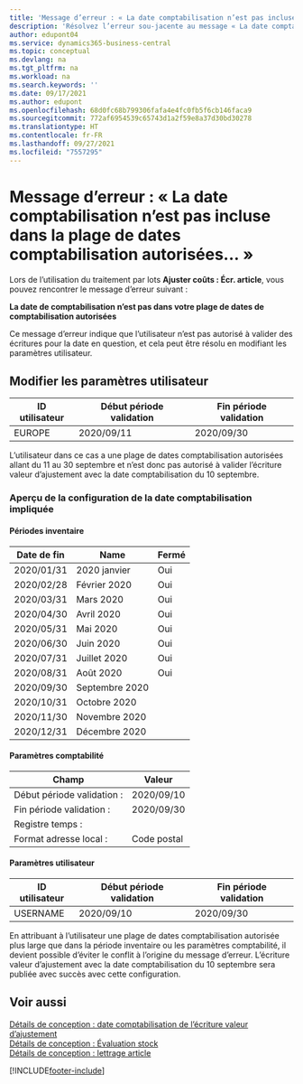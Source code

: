 ```yaml
---
title: 'Message d’erreur : « La date comptabilisation n’est pas incluse dans la plage de dates comptabilisation autorisées »'
description: 'Résolvez l’erreur sou-jacente au message « La date comptabilisation n’est pas incluse dans la plage de dates comptabilisation autorisées » lorsque vous exécutez le traitement par lots Ajuster coûts : Écr. article.'
author: edupont04
ms.service: dynamics365-business-central
ms.topic: conceptual
ms.devlang: na
ms.tgt_pltfrm: na
ms.workload: na
ms.search.keywords: ''
ms.date: 09/17/2021
ms.author: edupont
ms.openlocfilehash: 68d0fc68b799306fafa4e4fc0fb5f6cb146faca9
ms.sourcegitcommit: 772af6954539c65743d1a2f59e8a37d30bd30278
ms.translationtype: HT
ms.contentlocale: fr-FR
ms.lasthandoff: 09/27/2021
ms.locfileid: "7557295"
---
```

# <a name="error-message-posting-date-is-not-within-your-range-of-allowed-posting-dates"></a>Message d’erreur : « La date comptabilisation n’est pas incluse dans la plage de dates comptabilisation autorisées... »

Lors de l’utilisation du traitement par lots **Ajuster coûts : Écr. article**, vous pouvez rencontrer le message d’erreur suivant :

**La date de comptabilisation n’est pas dans votre plage de dates de comptabilisation autorisées**

Ce message d’erreur indique que l’utilisateur n’est pas autorisé à valider des écritures pour la date en question, et cela peut être résolu en modifiant les paramètres utilisateur.

## <a name="change-the-user-setup"></a>Modifier les paramètres utilisateur  

|ID utilisateur  |Début période validation  | Fin période validation  |
|---------|---------|--------|
|EUROPE  |  2020/09/11      |2020/09/30      |

L’utilisateur dans ce cas a une plage de dates comptabilisation autorisées allant du 11 au 30 septembre et n’est donc pas autorisé à valider l’écriture valeur d’ajustement avec la date comptabilisation du 10 septembre.  

### <a name="overview-of-involved-posting-date-setup"></a>Aperçu de la configuration de la date comptabilisation impliquée

#### <a name="inventory-periods"></a>Périodes inventaire

|Date de fin  |Name  |Fermé  |
|---------|---------|---------|
|2020/01/31     |2020 janvier      |  Oui    |
|2020/02/28     |Février 2020     |  Oui    |
|2020/03/31     |Mars 2020        |  Oui    |
|2020/04/30     |Avril 2020        |  Oui    |
|2020/05/31     |Mai 2020        |  Oui    |
|2020/06/30     |Juin 2020       |  Oui    |
|2020/07/31     |Juillet 2020        |   Oui   |
|2020/08/31     |Août 2020     |   Oui   |
|2020/09/30     |Septembre 2020  |         |
|2020/10/31     |Octobre 2020    |         |
|2020/11/30     |Novembre 2020   |         |
|2020/12/31     |Décembre 2020   |         |  

#### <a name="general-ledger-setup"></a>Paramètres comptabilité

|Champ|Valeur|
|---------|---------|
|Début période validation :  |  2020/09/10      |
|Fin période validation :    |  2020/09/30      |
|Registre temps :       |         |
|Format adresse local :|   Code postal      |  

#### <a name="user-setup"></a>Paramètres utilisateur

|ID utilisateur  |Début période validation  | Fin période validation  |
|---------|---------|--------|
|USERNAME |  2020/09/10      |2020/09/30      |

En attribuant à l’utilisateur une plage de dates comptabilisation autorisée plus large que dans la période inventaire ou les paramètres comptabilité, il devient possible d’éviter le conflit à l’origine du message d’erreur. L’écriture valeur d’ajustement avec la date comptabilisation du 10 septembre sera publiée avec succès avec cette configuration.
  
## <a name="see-also"></a>Voir aussi  

[Détails de conception : date comptabilisation de l’écriture valeur d’ajustement](design-details-inventory-adjustment-value-entry-posting-date.md)  
[Détails de conception : Évaluation stock](design-details-inventory-costing.md)  
[Détails de conception : lettrage article](design-details-item-application.md)  

[!INCLUDE[footer-include](includes/footer-banner.md)]
